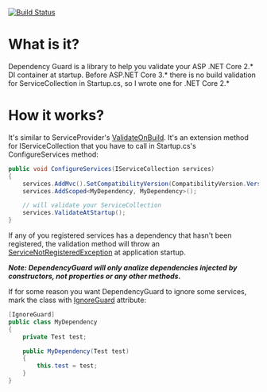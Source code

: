 [![Build Status](https://dev.azure.com/FabricaDeDezvoltare/DependencyGuard/_apis/build/status/devfact.dependency-guard?branchName=master)](https://dev.azure.com/FabricaDeDezvoltare/DependencyGuard/_build/latest?definitionId=1&branchName=master)

# What is it?
Dependency Guard is a library to help you validate your ASP .NET Core 2.* DI container at startup.
Before ASP.NET Core 3.* there is no build validation for ServiceCollection in Startup.cs, so I wrote one for .NET Core 2.*

# How it works?
It's similar to ServiceProvider's [ValidateOnBuild](https://docs.microsoft.com/en-us/dotnet/api/microsoft.extensions.dependencyinjection.serviceprovideroptions.validateonbuild?view=dotnet-plat-ext-5.0).
It's an extension method for IServiceCollection that you have to call in Startup.cs's ConfigureServices method:
``` C#
public void ConfigureServices(IServiceCollection services)
{
    services.AddMvc().SetCompatibilityVersion(CompatibilityVersion.Version_2_1);
    services.AddScoped<MyDependency, MyDependency>();

    // will validate your ServiceCollection
    services.ValidateAtStartup();
}
```

If any of you registered services has a dependency that hasn't been registered, the validation method will throw an [ServiceNotRegisteredException](https://github.com/devfact/dependency-guard/blob/master/DependencyGuard/Exceptions/ServiceNotRegisteredException.cs) at application startup.

<b><i>Note: DependencyGuard will only analize dependencies injected by constructors, not properties or any other methods.</i></b>

If for some reason you want DependencyGuard to ignore some services, mark the class with [IgnoreGuard](https://github.com/devfact/dependency-guard/blob/master/DependencyGuard/IgnoreGuardAttribute.cs) attribute:

```C#
[IgnoreGuard]
public class MyDependency
{
    private Test test;

    public MyDependency(Test test)
    {
        this.test = test;
    }
}
```
